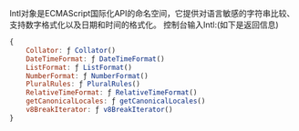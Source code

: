<!--
 * @createdDate  : 2021-03-24 18:09:04
 * @version      : 1.0
 * @modifiedDate : 2021-03-24 18:12:44
 * @reason       : Intl对象
 * @FilePath     : \notes\notes\Intl.md
-->
Intl对象是ECMAScript国际化API的命名空间，它提供对语言敏感的字符串比较、支持数字格式化以及日期和时间的格式化。
控制台输入Intl:(如下是返回信息)
```js
{
    Collator: ƒ Collator()
    DateTimeFormat: ƒ DateTimeFormat()
    ListFormat: ƒ ListFormat()
    NumberFormat: ƒ NumberFormat()
    PluralRules: ƒ PluralRules()
    RelativeTimeFormat: ƒ RelativeTimeFormat()
    getCanonicalLocales: ƒ getCanonicalLocales()
    v8BreakIterator: ƒ v8BreakIterator()
}
```